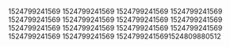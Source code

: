 1524799241569
1524799241569
1524799241569
1524799241569
1524799241569
1524799241569
1524799241569
1524799241569
1524799241569
1524799241569
1524799241569
1524799241569
1524799241569
1524799241569
15247992415691524809880512